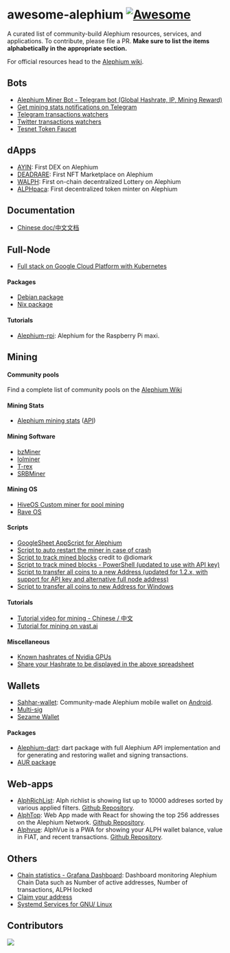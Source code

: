 # awesome-alephium [![Awesome](https://awesome.re/badge.svg)](https://github.com/alephium/awesome-alephium)

A curated list of community-build Alephium resources, services, and applications.
To contribute, please file a PR. **Make sure to list the items alphabetically in the appropriate section.**

For official resources head to the [Alephium wiki](https://wiki.alephium.org).

## Bots

- [Alephium Miner Bot - Telegram bot (Global Hashrate, IP, Mining Reward)](https://github.com/nguyenvinhlinh/alephium-miner-bot)
- [Get mining stats notifications on Telegram](https://gitlab.com/sven-hash/alephium/-/tree/main/alephium-bot)
- [Telegram transactions watchers](https://t.me/alphwhalesalert)
- [Twitter transactions watchers](https://twitter.com/AlephiumWW)
- [Tesnet Token Faucet](https://touilleio.medium.com/building-a-faucet-for-alephium-blockchain-b6f18e87eb12)

## dApps

- [AYIN](https://www.ayin.app/): First DEX on Alephium
- [DEADRARE](https://deadrare.io/): First NFT Marketplace on Alephium
- [WALPH](https://walph.io): First on-chain decentralized Lottery on Alephium
- [ALPHpaca](https://www.alphpaca.dev): First decentralized token minter on Alephium

## Documentation

- [Chinese doc/中文文档](https://github.com/Lbqds/alephium-docs)

## Full-Node

- [Full stack on Google Cloud Platform with Kubernetes](https://github.com/liuhongchao/alephium-stack)

#### Packages

- [Debian package](https://projects.iabsis.com/projects/alephium-pkg/wiki/How_to_install_Alephium_with_packages)
- [Nix package](https://github.com/chloekek/alephium-nix)

#### Tutorials

- [Alephium-rpi](https://github.com/Eeysirhc/alephium-rpi): Alephium for the Raspberry Pi maxi.

## Mining

#### Community pools

Find a complete list of community pools on the [Alephium Wiki](https://wiki.alephium.org/mining/Pool-Mining-Guide#community-pools)

#### Mining Stats

- [Alephium mining stats](https://alphminingstats.com/) ([API](https://api-mining.notrustverify.ch/stats))

#### Mining Software

- [bzMiner](https://www.bzminer.com/)
- [lolminer](https://lolminer.site/download/)
- [T-rex](https://trex-miner.com/)
- [SRBMiner](https://www.srbminer.com/download.html)

#### Mining OS

- [HiveOS Custom miner for pool mining](https://gitlab.com/public-alephium/hiveos-custom)
- [Rave OS](https://raveos.com/)

#### Scripts

- [GoogleSheet AppScript for Alephium](https://github.com/MrGoldenpioche/Alephium-GoogleAppScripts)
- [Script to auto restart the miner in case of crash](https://gist.github.com/polarker/d7f7a9903106c6184cf76fad4e695294)
- [Script to track mined blocks](https://gist.github.com/polarker/e13a8898b4977d86c2c9d4b867341635) credit to @diomark
- [Script to track mined blocks - PowerShell (updated to use with API key)](https://gist.github.com/polarker/a21491d2d5aab1b5f2306b5f8b6f9b6e)
- [Script to transfer all coins to a new Address (updated for 1.2.x, with support for API key and alternative full node address)](https://gist.github.com/diomark/727dc28a4d606e5b4c1143c0a07f2423)
- [Script to transfer all coins to new Address for Windows](https://github.com/skitsur-dev/alephium-sweep-all-script/blob/main/sweep-all.ps1)

#### Tutorials

- [Tutorial video for mining - Chinese / 中文](https://www.youtube.com/watch?v=-hLQDnth0iM)
- [Tutorial for mining on vast.ai](https://github.com/diomark/alph/blob/main/miningAlphOnVast.md)

#### Miscellaneous

- [Known hashrates of Nvidia GPUs](https://docs.google.com/spreadsheets/d/10eUjwGU-Kmw1XM1dDOKfdscOeShakSnjcBGzBT46rmc/edit?usp=sharing)
- [Share your Hashrate to be displayed in the above spreadsheet](https://forms.gle/cCMMZn6cRkQ4pXNx9)

## Wallets

- [Sahhar-wallet](https://github.com/sahharYoucef/alephium_wallet): Community-made Alephium mobile wallet on [Android](https://play.google.com/store/apps/details?id=com.sahhar.sahhar_wallet).
- [Multi-sig](https://altco.notion.site/altco/alephium-b8c069de878f4820bbd1176cbcab9cc7)
- [Sezame Wallet](https://sezame.app/)

#### Packages

- [Alephium-dart](https://github.com/sahharYoucef/alephium_dart): dart package with full Alephium API implementation and for generating and restoring wallet and signing transactions.
- [AUR package](https://aur.archlinux.org/packages/alephium-wallet-bin/)

## Web-apps

- [AlphRichList](https://alph-richlist.vercel.app/): Alph richlist is showing list up to 10000 addreses sorted by various applied filters. 
 [Github Repository](https://github.com/lowzyyy/alph-richlist-front).
- [AlphTop](https://alph-top.web.app/): Web App made with React for showing the top 256 addresses on the Alephium Network. [Github Repository](https://github.com/WilhelmKallstrom/alph-top).
- [Alphvue](https://wilhelmkallstrom.github.io/alphvue/): AlphVue is a PWA for showing your ALPH wallet balance, value in FIAT, and recent transactions. [Github Repository](https://github.com/WilhelmKallstrom/alphvue).

## Others

- [Chain statistics - Grafana Dashboard](https://status.notrustverify.ch/grafana/d/MggjRL1Vz/on-chain-stats?orgId=1): Dashboard monitoring Alephium Chain Data such as Number of active addresses, Number of transactions, ALPH locked
- [Claim your address](https://github.com/sven-hash/address2name)
- [Systemd Services for GNU/ Linux](https://gitlab.com/sven-hash/alephium/-/tree/main/systemd/system)

## Contributors

<a href="https://github.com/alephium/awesome-alephium/graphs/contributors">
  <img src="https://contrib.rocks/image?repo=alephium/awesome-alephium" />
</a>
